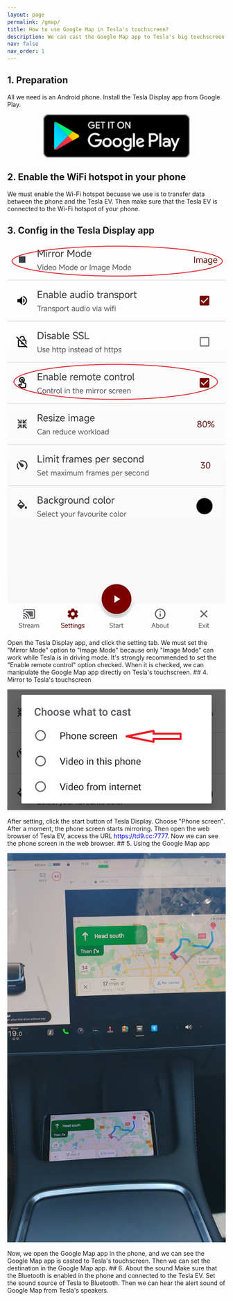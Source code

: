 ```yaml
---
layout: page
permalink: /gmap/
title: How to use Google Map in Tesla's touchscreen?
description: We can cast the Google Map app to Tesla's big touchscreen while driving, and can even manipulate the Google Map app on Tesla's touchscreen directly.
nav: false
nav_order: 1
---
```

<!-- _pages/gmap.md -->
## 1. Preparation
All we need is an Android phone.
Install the Tesla Display app from Google Play.
<p style="text-align: center;">
<a href ="https://play.google.com/store/apps/details?id=io.github.blackpill.tesladisplay&referrer=utm_source%3Dgithub%26utm_medium%3Dorganic"><img src="/google-play-badge.svg" height="100px"></a>
</p>

## 2. Enable the WiFi hotspot in your phone
We must enable the Wi-Fi hotspot becuase we use is to transfer data between the phone and the Tesla EV.
Then make sure that the Tesla EV is connected to the Wi-Fi hotspot of your phone.
## 3. Config in the Tesla Display app
<p style="text-align: center;">
<img src="/assets/img/settings-nav.jpg" width="540px">
</p>
Open the Tesla Display app, and click the setting tab.
We must set the "Mirror Mode" option to "Image Mode" because only "Image Mode" can work while Tesla is in driving mode.
It's strongly recommended to set the "Enable remote control" option checked. When it is checked, we can manipulate the Google Map app directly on Tesla's touchscreen.
## 4. Mirror to Tesla's touchscreen
<p style="text-align: center;">
<img src="/assets/img/phone-screen.png" width="540px">
</p>
After setting, click the start button of Tesla Display. Choose "Phone screen". After a moment, the phone screen starts mirroring.
Then open the web browser of Tesla EV, access the URL <span style="color:blue">https://td9.cc:7777</span>. Now we can see the phone screen in the web browser.
## 5. Using the Google Map app
<p style="text-align: center;">
<img src="/assets/img/gmap-on-screen.jpg" width="540px">
</p>
Now, we open the Google Map app in the phone, and we can see the Google Map app is casted to Tesla's touchscreen.
Then we can set the destination in the Google Map app.
## 6. About the sound
Make sure that the Bluetooth is enabled in the phone and connected to the Tesla EV.
Set the sound source of Tesla to Bluetooth.
Then we can hear the alert sound of Google Map from Tesla's speakers.

